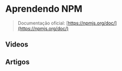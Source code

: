 # Aprendendo NPM

> Documentação oficial: [https://npmjs.org/doc/](https://npmjs.org/doc/)

## Videos

## Artigos